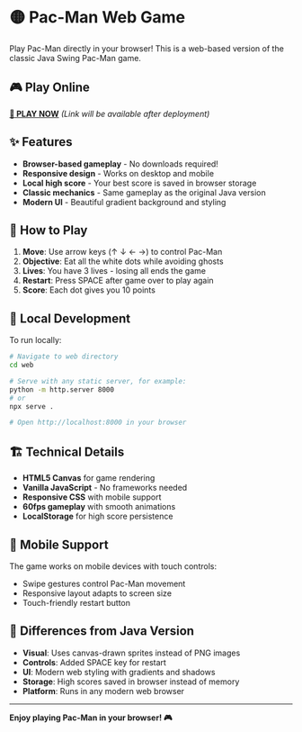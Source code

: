 # 🟡 Pac-Man Web Game

Play Pac-Man directly in your browser! This is a web-based version of the classic Java Swing Pac-Man game.

## 🎮 Play Online

**[🎯 PLAY NOW](https://your-netlify-url.netlify.app)** *(Link will be available after deployment)*

## ✨ Features

- **Browser-based gameplay** - No downloads required!
- **Responsive design** - Works on desktop and mobile
- **Local high score** - Your best score is saved in browser storage
- **Classic mechanics** - Same gameplay as the original Java version
- **Modern UI** - Beautiful gradient background and styling

## 🎯 How to Play

1. **Move**: Use arrow keys (↑ ↓ ← →) to control Pac-Man
2. **Objective**: Eat all the white dots while avoiding ghosts
3. **Lives**: You have 3 lives - losing all ends the game
4. **Restart**: Press SPACE after game over to play again
5. **Score**: Each dot gives you 10 points

## 🚀 Local Development

To run locally:

```bash
# Navigate to web directory
cd web

# Serve with any static server, for example:
python -m http.server 8000
# or
npx serve .

# Open http://localhost:8000 in your browser
```

## 🏗️ Technical Details

- **HTML5 Canvas** for game rendering
- **Vanilla JavaScript** - No frameworks needed
- **Responsive CSS** with mobile support
- **60fps gameplay** with smooth animations
- **LocalStorage** for high score persistence

## 📱 Mobile Support

The game works on mobile devices with touch controls:
- Swipe gestures control Pac-Man movement
- Responsive layout adapts to screen size
- Touch-friendly restart button

## 🎨 Differences from Java Version

- **Visual**: Uses canvas-drawn sprites instead of PNG images
- **Controls**: Added SPACE key for restart
- **UI**: Modern web styling with gradients and shadows
- **Storage**: High scores saved in browser instead of memory
- **Platform**: Runs in any modern web browser

---

**Enjoy playing Pac-Man in your browser! 🎮**
